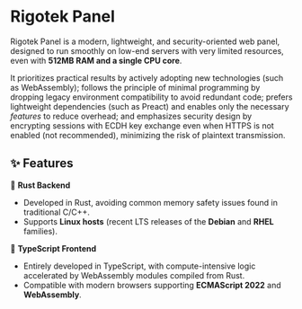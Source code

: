# Rigotek Panel

Rigotek Panel is a modern, lightweight, and security-oriented web panel, designed to run smoothly on low-end servers with very limited resources, even with **512MB RAM and a single CPU core**.  

It prioritizes practical results by actively adopting new technologies (such as WebAssembly); follows the principle of minimal programming by dropping legacy environment compatibility to avoid redundant code; prefers lightweight dependencies (such as Preact) and enables only the necessary *features* to reduce overhead; and emphasizes security design by encrypting sessions with ECDH key exchange even when HTTPS is not enabled (not recommended), minimizing the risk of plaintext transmission.  

## ✨ Features

🚀 **Rust Backend**  
- Developed in Rust, avoiding common memory safety issues found in traditional C/C++.  
- Supports **Linux hosts** (recent LTS releases of the **Debian** and **RHEL** families).  

🎨 **TypeScript Frontend**  
- Entirely developed in TypeScript, with compute-intensive logic accelerated by WebAssembly modules compiled from Rust.  
- Compatible with modern browsers supporting **ECMAScript 2022** and **WebAssembly**.  
